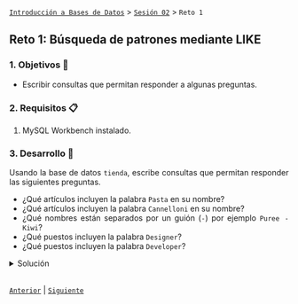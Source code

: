 [`Introducción a Bases de Datos`](../../Readme.md) > [`Sesión 02`](../Readme.md) > `Reto 1`
	
## Reto 1: Búsqueda de patrones mediante LIKE

<div style="text-align: justify;">

### 1. Objetivos :dart:

- Escribir consultas que permitan responder a algunas preguntas.

### 2. Requisitos :clipboard:

1. MySQL Workbench instalado.

### 3. Desarrollo :rocket:

Usando la base de datos `tienda`, escribe consultas que permitan responder las siguientes preguntas.

- ¿Qué artículos incluyen la palabra `Pasta` en su nombre?
- ¿Qué artículos incluyen la palabra `Cannelloni` en su nombre?
- ¿Qué nombres están separados por un guión (`-`) por ejemplo `Puree - Kiwi`?
- ¿Qué puestos incluyen la palabra `Designer`?
- ¿Qué puestos incluyen la palabra `Developer`?

<details><summary>Solución</summary>
<p>

- ¿Qué artículos incluyen la palabra `Pasta` en su nombre?

   ```sql
   SELECT *
   FROM articulo
   WHERE nombre LIKE '%PASTA%';
   ```
   ![imagen](imagenes/s2wr11.png)

- ¿Qué artículos incluyen la palabra `Cannelloni` en su nombre?

   ```sql
   SELECT *
   FROM articulo
   WHERE nombre LIKE '%Cannelloni%';
   ```
   ![imagen](imagenes/s2wr12.png)
   
- ¿Qué nombres están separados por un guión (`-`) por ejemplo `Puree - Kiwi`?

   ```sql
   SELECT *
   FROM articulo
   WHERE nombre LIKE '% - %';
   ```
   ![imagen](imagenes/s2wr13.png) 
    
- ¿Qué puestos incluyen la palabra `Designer`?
    
   ```sql
   SELECT *
   FROM puesto 
   WHERE nombre LIKE "%Designer%";
   ```
    
- ¿Qué puestos incluyen la palabra `Developer`?
    
   ```sql
   SELECT *
   FROM puesto 
   WHERE nombre LIKE "%Developer%";
   ```

</p>
</details>

<br/>

[`Anterior`](../Ejemplo-01/Readme.md) | [`Siguiente`](../Readme.md#funciones-de-agrupamiento)   


</div>
